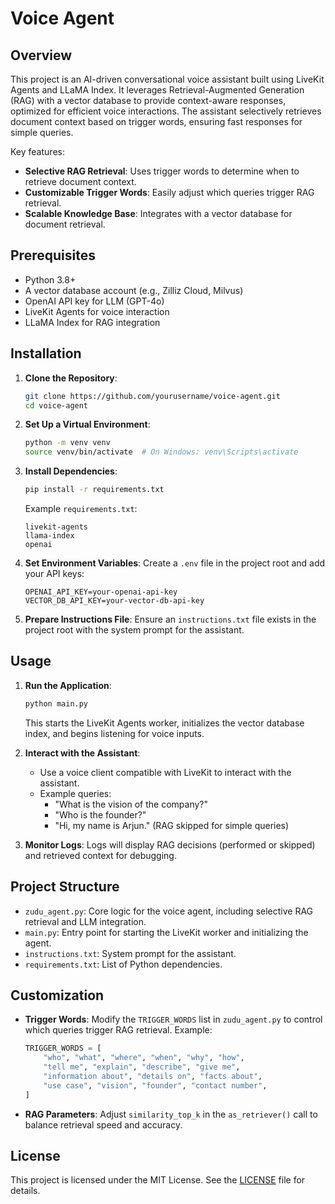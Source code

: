 # Voice Agent

## Overview
This project is an AI-driven conversational voice assistant built using LiveKit Agents and LLaMA Index. It leverages Retrieval-Augmented Generation (RAG) with a vector database to provide context-aware responses, optimized for efficient voice interactions. The assistant selectively retrieves document context based on trigger words, ensuring fast responses for simple queries.

Key features:
- **Selective RAG Retrieval**: Uses trigger words to determine when to retrieve document context.
- **Customizable Trigger Words**: Easily adjust which queries trigger RAG retrieval.
- **Scalable Knowledge Base**: Integrates with a vector database for document retrieval.

## Prerequisites
- Python 3.8+
- A vector database account (e.g., Zilliz Cloud, Milvus)
- OpenAI API key for LLM (GPT-4o)
- LiveKit Agents for voice interaction
- LLaMA Index for RAG integration

## Installation
1. **Clone the Repository**:
   ```bash
   git clone https://github.com/yourusername/voice-agent.git
   cd voice-agent
   ```

2. **Set Up a Virtual Environment**:
   ```bash
   python -m venv venv
   source venv/bin/activate  # On Windows: venv\Scripts\activate
   ```

3. **Install Dependencies**:
   ```bash
   pip install -r requirements.txt
   ```
   Example `requirements.txt`:
   ```
   livekit-agents
   llama-index
   openai
   ```

4. **Set Environment Variables**:
   Create a `.env` file in the project root and add your API keys:
   ```
   OPENAI_API_KEY=your-openai-api-key
   VECTOR_DB_API_KEY=your-vector-db-api-key
   ```

5. **Prepare Instructions File**:
   Ensure an `instructions.txt` file exists in the project root with the system prompt for the assistant.

## Usage
1. **Run the Application**:
   ```bash
   python main.py
   ```
   This starts the LiveKit Agents worker, initializes the vector database index, and begins listening for voice inputs.

2. **Interact with the Assistant**:
   - Use a voice client compatible with LiveKit to interact with the assistant.
   - Example queries:
     - "What is the vision of the company?"
     - "Who is the founder?"
     - "Hi, my name is Arjun." (RAG skipped for simple queries)

3. **Monitor Logs**:
   Logs will display RAG decisions (performed or skipped) and retrieved context for debugging.

## Project Structure
- `zudu_agent.py`: Core logic for the voice agent, including selective RAG retrieval and LLM integration.
- `main.py`: Entry point for starting the LiveKit worker and initializing the agent.
- `instructions.txt`: System prompt for the assistant.
- `requirements.txt`: List of Python dependencies.

## Customization
- **Trigger Words**: Modify the `TRIGGER_WORDS` list in `zudu_agent.py` to control which queries trigger RAG retrieval. Example:
  ```python
  TRIGGER_WORDS = [
      "who", "what", "where", "when", "why", "how",
      "tell me", "explain", "describe", "give me",
      "information about", "details on", "facts about",
      "use case", "vision", "founder", "contact number",
  ]
  ```
- **RAG Parameters**: Adjust `similarity_top_k` in the `as_retriever()` call to balance retrieval speed and accuracy.



## License
This project is licensed under the MIT License. See the [LICENSE](LICENSE) file for details.
